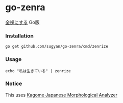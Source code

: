# go-zenra #

[全裸にする](https://github.com/sugyan/Zenra) Go版


### Installation ###

    go get github.com/sugyan/go-zenra/cmd/zenrize


### Usage ###

    echo "私は生きている" | zenrize


### Notice ###

This uses [Kagome Japanese Morphological Analyzer](https://github.com/ikawaha/kagome)
